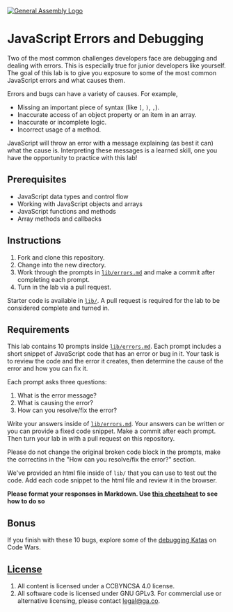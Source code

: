 [![General Assembly Logo](https://camo.githubusercontent.com/1a91b05b8f4d44b5bbfb83abac2b0996d8e26c92/687474703a2f2f692e696d6775722e636f6d2f6b6538555354712e706e67)](https://generalassemb.ly/education/web-development-immersive)

# JavaScript Errors and Debugging

Two of the most common challenges developers face are debugging and dealing with
errors. This is especially true for junior developers like yourself. The goal
of this lab is to give you exposure to some of the most common JavaScript errors
and what causes them.

Errors and bugs can have a variety of causes. For example,

- Missing an important piece of syntax (like `]`, `)`, `,`).
- Inaccurate access of an object property or an item in an array.
- Inaccurate or incomplete logic.
- Incorrect usage of a method.

JavaScript will throw an error with a message explaining (as best it can) what
the cause is. Interpreting these messages is a learned skill, one you have the
opportunity to practice with this lab!

## Prerequisites

- JavaScript data types and control flow
- Working with JavaScript objects and arrays
- JavaScript functions and methods
- Array methods and callbacks

## Instructions

1. Fork and clone this repository.
1. Change into the new directory.
1. Work through the prompts in [`lib/errors.md`](lib/errors.md) and make a
   commit after completing each prompt.
1. Turn in the lab via a pull request.

Starter code is available in [`lib/`](lib/). A pull request is required for the
lab to be considered complete and turned in.

## Requirements

This lab contains 10 prompts inside [`lib/errors.md`](lib/errors.md). Each
prompt includes a short snippet of JavaScript code that has an error or bug in
it. Your task is to review the code and the error it creates, then determine the
cause of the error and how you can fix it.

Each prompt asks three questions:

1. What is the error message?
1. What is causing the error?
1. How can you resolve/fix the error?

Write your answers inside of [`lib/errors.md`](lib/errors.md). Your answers can
be written or you can provide a fixed code snippet. Make a commit after each
prompt. Then turn your lab in with a pull request on this repository.

Please do not change the original broken code block in the prompts, make the correctins in the "How can you resolve/fix the error?" section.

We've provided an html file inside of `lib/` that you can use to test out the
code. Add each code snippet to the html file and review it in the browser.

**Please format your responses in Markdown. Use [this cheetsheat](https://github.com/adam-p/markdown-here/wiki/Markdown-Here-Cheatsheet) to see how to do so**

## Bonus

If you finish with these 10 bugs, explore some of the [debugging Katas](https://www.codewars.com/kata/search/javascript?q=&r%5B%5D=-8&r%5B%5D=-7&r%5B%5D=-6&tags=Bugs&beta=false) on Code Wars.

## [License](LICENSE)

1. All content is licensed under a CC­BY­NC­SA 4.0 license.
1. All software code is licensed under GNU GPLv3. For commercial use or
   alternative licensing, please contact legal@ga.co.
